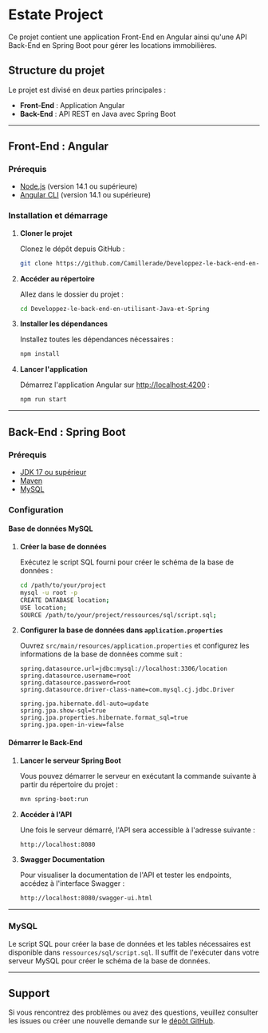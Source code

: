 # Estate Project

Ce projet contient une application Front-End en Angular ainsi qu'une API Back-End en Spring Boot pour gérer les locations immobilières.

## Structure du projet

Le projet est divisé en deux parties principales :

- **Front-End** : Application Angular
- **Back-End** : API REST en Java avec Spring Boot

---

## Front-End : Angular

### Prérequis

- [Node.js](https://nodejs.org/) (version 14.1 ou supérieure)
- [Angular CLI](https://angular.io/cli) (version 14.1 ou supérieure)

### Installation et démarrage

1. **Cloner le projet**

    Clonez le dépôt depuis GitHub :

    ```bash
    git clone https://github.com/Camillerade/Developpez-le-back-end-en-utilisant-Java-et-Spring
    ```

2. **Accéder au répertoire**

    Allez dans le dossier du projet :

    ```bash
    cd Developpez-le-back-end-en-utilisant-Java-et-Spring
    ```

3. **Installer les dépendances**

    Installez toutes les dépendances nécessaires :

    ```bash
    npm install
    ```

4. **Lancer l'application**

    Démarrez l'application Angular sur [http://localhost:4200](http://localhost:4200) :

    ```bash
    npm run start
    ```

---

## Back-End : Spring Boot

### Prérequis

- [JDK 17 ou supérieur](https://openjdk.java.net/)
- [Maven](https://maven.apache.org/)
- [MySQL](https://www.mysql.com/)

### Configuration

#### Base de données MySQL

1. **Créer la base de données**

    Exécutez le script SQL fourni pour créer le schéma de la base de données :

    ```bash
    cd /path/to/your/project
    mysql -u root -p
    CREATE DATABASE location;
    USE location;
    SOURCE /path/to/your/project/ressources/sql/script.sql;
    ```

2. **Configurer la base de données dans `application.properties`**

    Ouvrez `src/main/resources/application.properties` et configurez les informations de la base de données comme suit :

    ```properties
    spring.datasource.url=jdbc:mysql://localhost:3306/location
    spring.datasource.username=root
    spring.datasource.password=root
    spring.datasource.driver-class-name=com.mysql.cj.jdbc.Driver

    spring.jpa.hibernate.ddl-auto=update
    spring.jpa.show-sql=true
    spring.jpa.properties.hibernate.format_sql=true
    spring.jpa.open-in-view=false
    ```

#### Démarrer le Back-End

1. **Lancer le serveur Spring Boot**

    Vous pouvez démarrer le serveur en exécutant la commande suivante à partir du répertoire du projet :

    ```bash
    mvn spring-boot:run
    ```

2. **Accéder à l'API**

    Une fois le serveur démarré, l'API sera accessible à l'adresse suivante :

    ```bash
    http://localhost:8080
    ```

3. **Swagger Documentation**

    Pour visualiser la documentation de l'API et tester les endpoints, accédez à l'interface Swagger :

    ```bash
    http://localhost:8080/swagger-ui.html
    ```

---

### MySQL

Le script SQL pour créer la base de données et les tables nécessaires est disponible dans `ressources/sql/script.sql`. Il suffit de l'exécuter dans votre serveur MySQL pour créer le schéma de la base de données.

---

## Support

Si vous rencontrez des problèmes ou avez des questions, veuillez consulter les issues ou créer une nouvelle demande sur le [dépôt GitHub](https://github.com/OpenClassrooms-Student-Center/P3-Full-Stack-portail-locataire).

